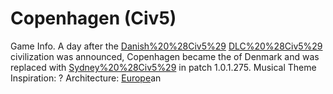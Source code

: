 # Copenhagen (Civ5)

Game Info.
A day after the [Danish%20%28Civ5%29](Danish) [DLC%20%28Civ5%29](DLC) civilization was announced, Copenhagen became the of Denmark and was replaced with [Sydney%20%28Civ5%29](Sydney) in patch 1.0.1.275.
Musical Theme Inspiration: ?
Architecture: [Europe](Europe)an
